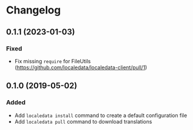 # Changelog

## 0.1.1 (2023-01-03)

### Fixed

- Fix missing `require` for FileUtils (https://github.com/localedata/localedata-client/pull/1)

## 0.1.0 (2019-05-02)

### Added

- Add `localedata install` command to create a default configuration file
- Add `localedata pull` command to download translations
